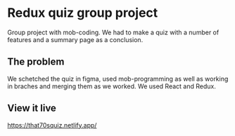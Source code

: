 # Redux quiz group project

Group project with mob-coding. We had to make a quiz with a number of features and a summary page as
a conclusion. 

## The problem

We schetched the quiz in figma, used mob-programming as well as working in braches and merging them 
as we worked. We used React and Redux.

## View it live

https://that70squiz.netlify.app/

